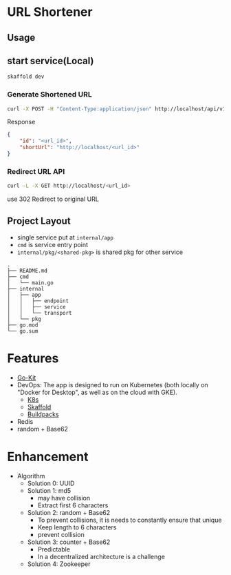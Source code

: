 # URL Shortener

## Usage

## start service(Local)
```zsh
skaffold dev
```

### Generate Shortened URL
```zsh
curl -X POST -H "Content-Type:application/json" http://localhost/api/v1/urls -d '{"url": "<original_url>","expireAt": "2021-02-08T09:20:41Z"}'
```
Response
```json
{
    "id": "<url_id>",
    "shortUrl": "http://localhost/<url_id>"
}
```

### Redirect URL API
```zsh
curl -L -X GET http://localhost/<url_id>
```
use 302 Redirect to original URL

## Project Layout
- single service put at `internal/app`
- `cmd` is service entry point
- `internal/pkg/<shared-pkg>` is shared pkg for other service

```
.
├── README.md
├── cmd
│   └── main.go
├── internal
│   ├── app
│   │   ├── endpoint
│   │   ├── service
│   │   └── transport
│   └── pkg 
├── go.mod
└── go.sum
```

# Features
- [Go-Kit](https://github.com/go-kit/kit)
- DevOps: The app is designed to run on Kubernetes (both locally on "Docker for Desktop", as well as on the cloud with GKE).
  - [K8s](https://kubernetes.io/)
  - [Skaffold](https://skaffold.dev/)
  - [Buildpacks](https://buildpacks.io/)
- Redis
- random + Base62

# Enhancement
- Algorithm
  - Solution 0: UUID
  - Solution 1: md5
    - may have collision
    - Extract first 6 characters
  - Solution 2: random + Base62
    - To prevent collisions, it is needs to constantly ensure that unique
    - Keep length to 6 characters
    - prevent collision
  - Solution 3: counter + Base62 
    - Predictable
    - In a decentralized architecture is a challenge
  - Solution 4: Zookeeper